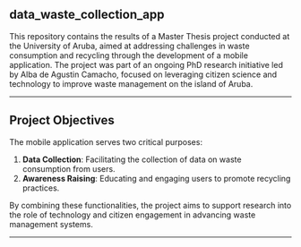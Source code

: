 ## data_waste_collection_app

This repository contains the results of a Master Thesis project conducted at the University of Aruba, aimed at addressing challenges in waste consumption and recycling through the development of a mobile application. The project was part of an ongoing PhD research initiative led by Alba de Agustin Camacho, focused on leveraging citizen science and technology to improve waste management on the island of Aruba.

---

## Project Objectives

The mobile application serves two critical purposes:
1. **Data Collection**: Facilitating the collection of data on waste consumption from users.
2. **Awareness Raising**: Educating and engaging users to promote recycling practices.

By combining these functionalities, the project aims to support research into the role of technology and citizen engagement in advancing waste management systems.

---
